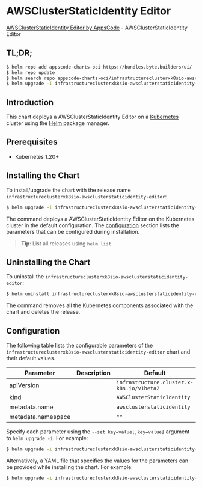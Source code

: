 # AWSClusterStaticIdentity Editor

[AWSClusterStaticIdentity Editor by AppsCode](https://appscode.com) - AWSClusterStaticIdentity Editor

## TL;DR;

```bash
$ helm repo add appscode-charts-oci https://bundles.byte.builders/ui/
$ helm repo update
$ helm search repo appscode-charts-oci/infrastructureclusterxk8sio-awsclusterstaticidentity-editor --version=v0.9.0
$ helm upgrade -i infrastructureclusterxk8sio-awsclusterstaticidentity-editor appscode-charts-oci/infrastructureclusterxk8sio-awsclusterstaticidentity-editor -n default --create-namespace --version=v0.9.0
```

## Introduction

This chart deploys a AWSClusterStaticIdentity Editor on a [Kubernetes](http://kubernetes.io) cluster using the [Helm](https://helm.sh) package manager.

## Prerequisites

- Kubernetes 1.20+

## Installing the Chart

To install/upgrade the chart with the release name `infrastructureclusterxk8sio-awsclusterstaticidentity-editor`:

```bash
$ helm upgrade -i infrastructureclusterxk8sio-awsclusterstaticidentity-editor appscode-charts-oci/infrastructureclusterxk8sio-awsclusterstaticidentity-editor -n default --create-namespace --version=v0.9.0
```

The command deploys a AWSClusterStaticIdentity Editor on the Kubernetes cluster in the default configuration. The [configuration](#configuration) section lists the parameters that can be configured during installation.

> **Tip**: List all releases using `helm list`

## Uninstalling the Chart

To uninstall the `infrastructureclusterxk8sio-awsclusterstaticidentity-editor`:

```bash
$ helm uninstall infrastructureclusterxk8sio-awsclusterstaticidentity-editor -n default
```

The command removes all the Kubernetes components associated with the chart and deletes the release.

## Configuration

The following table lists the configurable parameters of the `infrastructureclusterxk8sio-awsclusterstaticidentity-editor` chart and their default values.

|     Parameter      | Description |                       Default                        |
|--------------------|-------------|------------------------------------------------------|
| apiVersion         |             | <code>infrastructure.cluster.x-k8s.io/v1beta2</code> |
| kind               |             | <code>AWSClusterStaticIdentity</code>                |
| metadata.name      |             | <code>awsclusterstaticidentity</code>                |
| metadata.namespace |             | <code>""</code>                                      |


Specify each parameter using the `--set key=value[,key=value]` argument to `helm upgrade -i`. For example:

```bash
$ helm upgrade -i infrastructureclusterxk8sio-awsclusterstaticidentity-editor appscode-charts-oci/infrastructureclusterxk8sio-awsclusterstaticidentity-editor -n default --create-namespace --version=v0.9.0 --set apiVersion=infrastructure.cluster.x-k8s.io/v1beta2
```

Alternatively, a YAML file that specifies the values for the parameters can be provided while
installing the chart. For example:

```bash
$ helm upgrade -i infrastructureclusterxk8sio-awsclusterstaticidentity-editor appscode-charts-oci/infrastructureclusterxk8sio-awsclusterstaticidentity-editor -n default --create-namespace --version=v0.9.0 --values values.yaml
```

